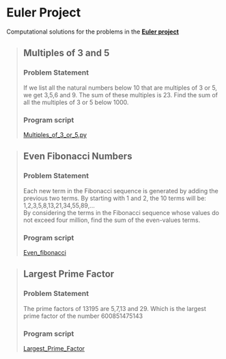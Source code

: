 # Euler Project

Computational solutions for the problems in the **[Euler project](https://projecteuler.net/about)** 

> ## Multiples of 3 and 5
>
> ### Problem Statement
>
> If we list all the natural numbers below 10 that are multiples of 3 or 5, we get 3,5,6 and 9. The sum of these multiples is 23. Find the sum of all the multiples of 3 or 5 below 1000.
>
> ### Program script
> [Multiples_of_3_or_5.py](Multiples_of_3_or_5.py)


> ## Even Fibonacci Numbers
>
> ### Problem Statement
> 
> Each new term in the Fibonacci sequence is generated by adding the previous two terms. By starting with 1 and 2, the 10 terms will be:<br>
> 1,2,3,5,8,13,21,34,55,89,...<br>
> By considering the terms in the Fibonacci sequence whose values do not exceed four million, find the sum of the even-values terms.
> 
> ### Program script
> [Even_fibonacci](even_fibonacci.py)


> ## Largest Prime Factor
>
> ### Problem Statement
>
> The prime factors of 13195 are 5,7,13 and 29. Which is the largest prime factor of the number 600851475143 
>
> ### Program script
> [Largest_Prime_Factor](largest_prime.py)

